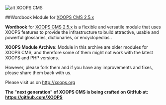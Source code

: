 ![alt XOOPS CMS](http://xoops.org/images/logoXoops4GithubRepository.png)

##Wordbook Module for [XOOPS CMS 2.5.x](http://xoops.org)

**Wordbook** for  [XOOPS CMS 2.5.x](http://xoops.org) is a flexible and versatile module that uses XOOPS features to provide the infrastructure to build attractive, usable and powerful glossaries, dictionaries, or encyclopedias..

**XOOPS Module Archive:** Module in this archive are older modules for XOOPS CMS, and therefore some of them might not work with the latest XOOPS and PHP versions. 

However, please fork them and if you have any improvements and fixes, please share them back with us. 

Please visit us on http://xoops.org

**The "next generation" of XOOPS CMS is being crafted on GitHub at: https://github.com/XOOPS**
